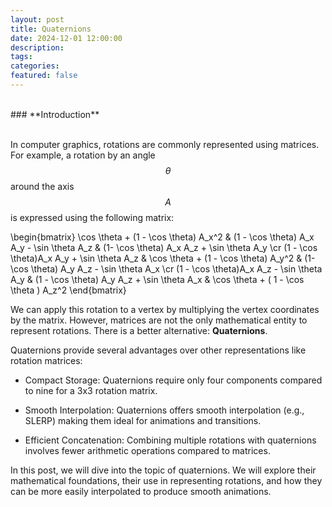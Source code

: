 ```yaml
---
layout: post
title: Quaternions
date: 2024-12-01 12:00:00
description:
tags:
categories:
featured: false
---
```


<br> 
### **Introduction** <br>
<br> 

In computer graphics, rotations are commonly represented using matrices. For example, a rotation by an angle $$\theta$$ around the axis $$A$$ is expressed using the following matrix: 


\begin{bmatrix}
\cos \theta + (1 - \cos \theta) A_x^2  & (1 - \cos \theta) A_x A_y - \sin \theta A_z & (1- \cos \theta) A_x A_z + \sin \theta A_y \cr
(1 - \cos \theta)A_x A_y + \sin \theta A_z & \cos \theta + (1 - \cos \theta) A_y^2  & (1- \cos \theta) A_y A_z - \sin \theta A_x \cr
(1 - \cos \theta)A_x A_z - \sin \theta A_y & (1 - \cos \theta) A_y A_z + \sin \theta A_x & \cos \theta + ( 1 - \cos \theta ) A_z^2
\end{bmatrix}

We can apply this rotation to a vertex by multiplying the vertex coordinates by the matrix. However, matrices are not the only mathematical entity to represent rotations. There is a better alternative: **Quaternions**.

Quaternions provide several advantages over other representations like rotation matrices: 

- Compact Storage: Quaternions require only four components compared to nine for a 3x3 rotation matrix.
  
- Smooth Interpolation: Quaternions offers smooth interpolation (e.g., SLERP) making them ideal for animations and transitions.
  
- Efficient Concatenation: Combining multiple rotations with quaternions involves fewer arithmetic operations compared to matrices.


In this post, we will dive into the topic of quaternions. We will explore their mathematical foundations, their use in representing rotations, and how they can be more easily interpolated to produce smooth animations.
